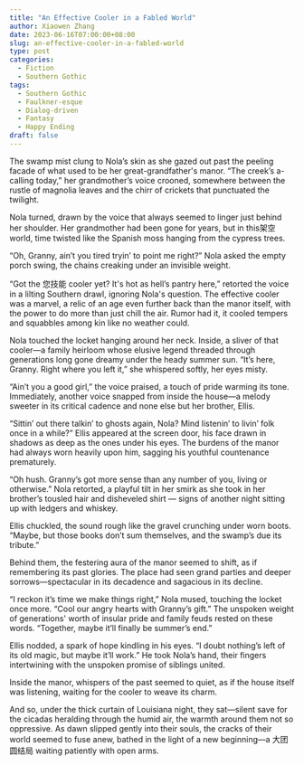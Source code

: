 ```yaml
---
title: "An Effective Cooler in a Fabled World"
author: Xiaowen Zhang
date: 2023-06-16T07:00:00+08:00
slug: an-effective-cooler-in-a-fabled-world
type: post
categories:
  - Fiction
  - Southern Gothic
tags:
  - Southern Gothic
  - Faulkner-esque
  - Dialog-driven
  - Fantasy
  - Happy Ending
draft: false
---
```


The swamp mist clung to Nola’s skin as she gazed out past the peeling facade of what used to be her great-grandfather's manor. “The creek’s a-calling today,” her grandmother’s voice crooned, somewhere between the rustle of magnolia leaves and the chirr of crickets that punctuated the twilight.

Nola turned, drawn by the voice that always seemed to linger just behind her shoulder. Her grandmother had been gone for years, but in this架空 world, time twisted like the Spanish moss hanging from the cypress trees.

“Oh, Granny, ain’t you tired tryin’ to point me right?” Nola asked the empty porch swing, the chains creaking under an invisible weight.

“Got the 您技能 cooler yet? It's hot as hell’s pantry here,” retorted the voice in a lilting Southern drawl, ignoring Nola's question. The effective cooler was a marvel, a relic of an age even further back than the manor itself, with the power to do more than just chill the air. Rumor had it, it cooled tempers and squabbles among kin like no weather could.

Nola touched the locket hanging around her neck. Inside, a sliver of that cooler—a family heirloom whose elusive legend threaded through generations long gone dreamy under the heady summer sun. “It’s here, Granny. Right where you left it,” she whispered softly, her eyes misty.

“Ain’t you a good girl,” the voice praised, a touch of pride warming its tone. Immediately, another voice snapped from inside the house—a melody sweeter in its critical cadence and none else but her brother, Ellis.

“Sittin’ out there talkin’ to ghosts again, Nola? Mind listenin’ to livin’ folk once in a while?” Ellis appeared at the screen door, his face drawn in shadows as deep as the ones under his eyes. The burdens of the manor had always worn heavily upon him, sagging his youthful countenance prematurely.

“Oh hush. Granny’s got more sense than any number of you, living or otherwise.” Nola retorted, a playful tilt in her smirk as she took in her brother’s tousled hair and disheveled shirt — signs of another night sitting up with ledgers and whiskey.

Ellis chuckled, the sound rough like the gravel crunching under worn boots. “Maybe, but those books don’t sum themselves, and the swamp’s due its tribute.”

Behind them, the festering aura of the manor seemed to shift, as if remembering its past glories. The place had seen grand parties and deeper sorrows—spectacular in its decadence and sagacious in its decline.

“I reckon it’s time we make things right,” Nola mused, touching the locket once more. “Cool our angry hearts with Granny’s gift.” The unspoken weight of generations' worth of insular pride and family feuds rested on these words. “Together, maybe it’ll finally be summer’s end.”

Ellis nodded, a spark of hope kindling in his eyes. “I doubt nothing’s left of its old magic, but maybe it’ll work.” He took Nola’s hand, their fingers intertwining with the unspoken promise of siblings united.

Inside the manor, whispers of the past seemed to quiet, as if the house itself was listening, waiting for the cooler to weave its charm.

And so, under the thick curtain of Louisiana night, they sat—silent save for the cicadas heralding through the humid air, the warmth around them not so oppressive. As dawn slipped gently into their souls, the cracks of their world seemed to fuse anew, bathed in the light of a new beginning—a 大团圆结局 waiting patiently with open arms.